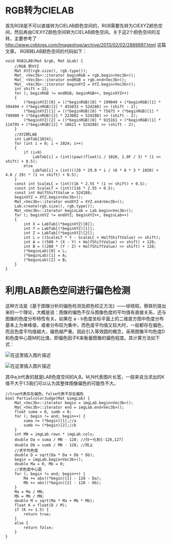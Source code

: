 # RGB转为CIELAB
首先RGB是不可以直接转为CIELAB颜色空间的，RGB需要先转为CIEXYZ颜色空间，然后再由CIEXYZ颜色空间转为CIELAB颜色空间。关于这2个颜色空间的互转，主要参考了  http://www.cnblogs.com/Imageshop/archive/2013/02/02/2889897.html 这篇文章。
RGB转LAB颜色空间的代码如下：

```
void RGB2LAB(Mat &rgb, Mat &Lab) {
	//RGB 转XYZ
	Mat XYZ(rgb.size(), rgb.type());
	Mat_ <Vec3b>::iterator beginRGB = rgb.begin<Vec3b>();
	Mat_ <Vec3b>::iterator endRGB = rgb.end<Vec3b>();
	Mat_ <Vec3b>::iterator beginXYZ = XYZ.begin<Vec3b>();
	int shift = 22;
	for (; beginRGB != endRGB; beginRGB++, beginXYZ++)
	{
		(*beginXYZ)[0] = ((*beginRGB)[0] * 199049 + (*beginRGB)[1] * 394494 + (*beginRGB)[2] * 455033 + 524288) >> (shift - 2);
		(*beginXYZ)[1] = ((*beginRGB)[0] * 75675 + (*beginRGB)[1] * 749900 + (*beginRGB)[2] * 223002 + 524288) >> (shift - 2);
		(*beginXYZ)[2] = ((*beginRGB)[0] * 915161 + (*beginRGB)[1] * 114795 + (*beginRGB)[2] * 18621 + 524288) >> (shift - 2);
	}
	//XYZ转LAB
	int LabTab[1024];
	for (int i = 0; i < 1024; i++)
	{
		if (i>9)
			LabTab[i] = (int)(pow((float)i / 1020, 1.0F / 3) * (1 << shift) + 0.5);
		else
			LabTab[i] = (int)((29 * 29.0 * i / (6 * 6 * 3 * 1020) + 4.0 / 29) * (1 << shift) + 0.5);
	}
	const int ScaleLC = (int)(16 * 2.55 * (1 << shift) + 0.5);
	const int ScaleLT = (int)(116 * 2.55 + 0.5);
	const int HalfShiftValue = 524288;
	beginXYZ = XYZ.begin<Vec3b>();
	Mat_<Vec3b>::iterator endXYZ = XYZ.end<Vec3b>();
	Lab.create(rgb.size(), rgb.type());
	Mat_<Vec3b>::iterator beginLab = Lab.begin<Vec3b>();
	for (; beginXYZ != endXYZ; beginXYZ++, beginLab++)
	{
		int X = LabTab[(*beginXYZ)[0]];
		int Y = LabTab[(*beginXYZ)[1]];
		int Z = LabTab[(*beginXYZ)[2]];
		int L = ((ScaleLT * Y - ScaleLC + HalfShiftValue) >> shift);
		int A = ((500 * (X - Y) + HalfShiftValue) >> shift) + 128;
		int B = ((200 * (Y - Z) + HalfShiftValue) >> shift) + 128;
		(*beginLab)[0] = L;
		(*beginLab)[1] = A;
		(*beginLab)[2] = B;
	}
}
```
# 利用LAB颜色空间进行偏色检测
这种方法是《基于图像分析的偏色检测及颜色校正方法》——徐晓昭，蔡轶珩提出来的一个理论，大概是说：图像的偏色不仅与图像色度的平均值有直接关系，还与图像的色度分布特性有关。如果在 a - b色度坐标平面上的二维直方图中色度分布基本上为单峰值，或者分布较为集中，而色度平均值又较大时，一般都存在偏色，而且色度平均值越大，偏色越严重。因此引入等效圆的概念，采用图像平均色度D和色度中心距M的比值，即偏色因子K来衡量图像的偏色程度。其计算方法如下式：

![在这里插入图片描述](https://img-blog.csdnimg.cn/20181208192954797.jpg) 

![在这里插入图片描述](https://img-blog.csdnimg.cn/20181208193006900.jpg)

其中a,b代表的就是LAB色度空间的A,B。M,N代表图片长宽，一般来说当求出的K值不大于1.5我们可以认为其整体图像偏色的可能性不大。

```
//true代表存在偏色，false代表不存在偏色
bool PartialcolorJudge(Mat &imgLab) {
	Mat_<Vec3b>::iterator begin = imgLab.begin<Vec3b>();
	Mat_<Vec3b>::iterator end = imgLab.end<Vec3b>();
	float suma = 0, sumb = 0;
	for (; begin != end; begin++) {
		suma += (*begin)[1];//a
		sumb += (*begin)[2];//b
	}
	int MN = imgLab.rows * imgLab.cols;
	double Da = suma / MN - 128; //归一化到[-128,127]
	double Db = sumb / MN - 128; //同上
	//求平均色度
	double D = sqrt(Da * Da + Db * Db);
	begin = imgLab.begin<Vec3b>();
	double Ma = 0, Mb = 0;
	//求色度中心距
	for (; begin != end; begin++) {
		Ma += abs((*begin)[1] - 128 - Da);
		Mb += abs((*begin)[2] - 128 - Db);
	}
	Ma = Ma / MN;
	Mb = Mb / MN;
	double M = sqrt(Ma * Ma + Mb * Mb);
	float K = float(D / M);
	if (K >= 1.5) {
		return true;
	}
	else {
		return false;
	}
}
```